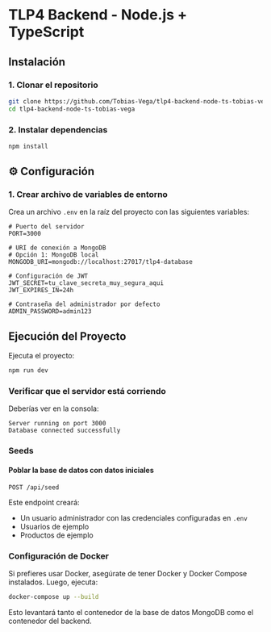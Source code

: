 # TLP4 Backend - Node.js + TypeScript

## Instalación

### 1. Clonar el repositorio

```bash
git clone https://github.com/Tobias-Vega/tlp4-backend-node-ts-tobias-vega.git
cd tlp4-backend-node-ts-tobias-vega
```

### 2. Instalar dependencias

```bash
npm install
```

## ⚙️ Configuración

### 1. Crear archivo de variables de entorno

Crea un archivo `.env` en la raíz del proyecto con las siguientes variables:

```env
# Puerto del servidor
PORT=3000

# URI de conexión a MongoDB
# Opción 1: MongoDB local
MONGODB_URI=mongodb://localhost:27017/tlp4-database

# Configuración de JWT
JWT_SECRET=tu_clave_secreta_muy_segura_aqui
JWT_EXPIRES_IN=24h

# Contraseña del administrador por defecto
ADMIN_PASSWORD=admin123
```

## Ejecución del Proyecto

Ejecuta el proyecto:
```bash
npm run dev
```

### Verificar que el servidor está corriendo

Deberías ver en la consola:

```
Server running on port 3000
Database connected successfully
```

### Seeds

#### Poblar la base de datos con datos iniciales
```http
POST /api/seed
```

Este endpoint creará:
- Un usuario administrador con las credenciales configuradas en `.env`
- Usuarios de ejemplo
- Productos de ejemplo

### Configuración de Docker

Si prefieres usar Docker, asegúrate de tener Docker y Docker Compose instalados. Luego, ejecuta:

```bash
docker-compose up --build
```
Esto levantará tanto el contenedor de la base de datos MongoDB como el contenedor del backend.